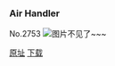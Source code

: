 ### Air Handler
No.2753
![图片不见了~~~](https://imgs.xkcd.com/comics/air_handler.png)

[原址](https://xkcd.com//2753) [下载](https://imgs.xkcd.com/comics/air_handler.png)


